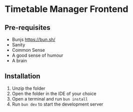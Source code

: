 # Timetable Manager Frontend

## Pre-requisites

-   Bunjs https://bun.sh/
-   Sanity
-   Common Sense
-   A good sense of humour
-   A brain

## Installation

1. Unzip the folder
2. Open the folder in the IDE of your choice
3. Open a terminal and run `bun install`
4. Run `bun dev` to start the development server
